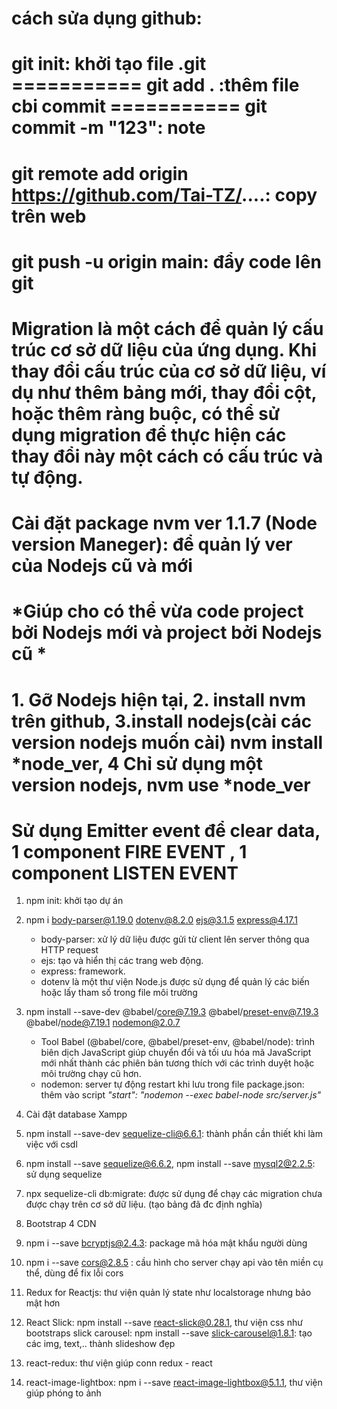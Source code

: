 # cách sửa dụng github:
# git init: khởi tạo file .git  ===========  git add . :thêm file cbi commit  ===========  git commit -m "123": note 
# git remote add origin https://github.com/Tai-TZ/....: copy trên web
# git push -u origin main: đẩy code lên git
 
# #################################################################################
# Migration là một cách để quản lý cấu trúc cơ sở dữ liệu của ứng dụng. Khi thay đổi cấu trúc của cơ sở dữ liệu, ví dụ như thêm bảng mới, thay đổi cột, hoặc thêm ràng buộc, có thể sử dụng migration để thực hiện các thay đổi này một cách có cấu trúc và tự động.

# #################################################################################
# Cài đặt package nvm ver 1.1.7 (Node version Maneger): để quản lý ver của Nodejs cũ và mới 
# *Giúp cho có thể vừa code project bởi Nodejs mới và project bởi Nodejs cũ *
# 1. Gỡ Nodejs hiện tại, 2. install nvm trên github, 3.install nodejs(cài các version nodejs muốn cài) nvm install *node_ver, 4 Chỉ sử dụng một version nodejs, nvm use *node_ver

# Sử dụng Emitter event để clear data, 1 component FIRE EVENT , 1 component LISTEN EVENT

1. npm init: khởi tạo dự án

2. npm i body-parser@1.19.0 dotenv@8.2.0 ejs@3.1.5 express@4.17.1
    + body-parser: xử lý dữ liệu được gửi từ client lên server thông qua HTTP request
    + ejs: tạo và hiển thị các trang web động.
    + express: framework.
    + dotenv là một thư viện Node.js được sử dụng để quản lý các biến hoặc lấy tham số trong file môi trường

3.  npm install --save-dev @babel/core@7.19.3 @babel/preset-env@7.19.3 @babel/node@7.19.1 nodemon@2.0.7
    + Tool Babel (@babel/core, @babel/preset-env, @babel/node): trình biên dịch JavaScript giúp chuyển đổi và tối ưu hóa mã JavaScript mới nhất thành các phiên bản tương thích với các trình duyệt hoặc môi trường chạy cũ hơn. 
    + nodemon: server tự động restart khi lưu 
        trong file package.json: thêm vào script *"start": "nodemon --exec babel-node src/server.js"*
    
4. Cài đặt database Xampp

5. npm install --save-dev sequelize-cli@6.6.1: thành phần cần thiết khi làm việc với csdl

6. npm install --save sequelize@6.6.2,  npm install --save mysql2@2.2.5: sử dụng sequelize

7. npx sequelize-cli db:migrate: được sử dụng để chạy các migration chưa được chạy trên cơ sở dữ liệu. (tạo bảng đã đc định nghĩa)

8. Bootstrap 4 CDN

9. npm i --save bcryptjs@2.4.3: package mã hóa mật khẩu người dùng
    
10. npm i --save cors@2.8.5 : cầu hình cho server chạy api vào tên miền cụ thể, dùng để fix lỗi cors

11. Redux for Reactjs: thư viện quản lý state như localstorage nhưng bảo mật hơn 

12. React Slick: npm install --save react-slick@0.28.1, thư viện css như bootstraps
    slick carousel: npm install --save slick-carousel@1.8.1: tạo các img, text,.. thành slideshow đẹp 

13. react-redux: thư viện giúp conn redux - react

14.  react-image-lightbox: npm i --save  react-image-lightbox@5.1.1, thư viện giúp phóng to ảnh

































